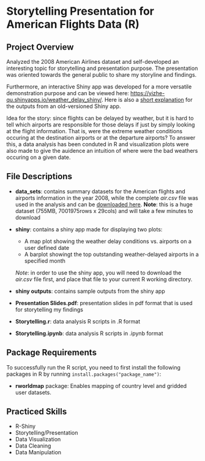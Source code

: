 # Storytelling Presentation for American Flights Data (R)

## Project Overview
Analyzed the 2008 American Airlines dataset and self-developed an interesting topic for storytelling and presentation purpose. The presentation was oriented towards the general public to share my storyline and findings.

Furthermore, an interactive Shiny app was developed for a more versatile demonstration purpose and can be viewed here: https://yizhe-qu.shinyapps.io/weather_delay_shiny/. Here is also a [short explanation]((https://github.com/qyzqyz1/Data-Science-Portfolio/tree/master/R%20Projects/R%20-%20Data%20Analysis%20and%20Visualization/Storytelling%20(R%20Shiny)%20-%20Air%20Flights%20Data/shiny%20outputs).
) for the outputs from an old-versioned Shiny app.

Idea for the story: since flights can be delayed by weather, but it is hard to tell which airports are responsible for those delays if just by simply looking at the flight information. That is, were the extreme weather conditions occuring at the destination airports or at the departure airports? To answer this, a data analysis has been conduted in R and visualization plots were also made to give the auidence an intuition of where were the bad weathers occuring on a given date.

## File Descriptions
- **data_sets**: contains summary datasets for the American flights and airports information in the year 2008, while the complete *air.csv* file was used in the analysis and can be [downloaded here](http://rtricks4kids.ok.ubc.ca/wjbraun/DS550/air.csv). **Note**: this is a huge dataset (755MB, 7001975rows x 29cols) and will take a few minutes to download
- **shiny**: contains a shiny app made for displaying two plots:
    - A map plot showing the weather delay conditions vs. airports on a user defined date
    - A barplot showingt the top outstanding weather-delayed airports in a specified month
    
    *_Note_*: in order to use the shiny app, you will need to download the *air.csv* file first, and place that file to your current R working directory.
- **shiny outputs**: contains sample outputs from the shiny app
- **Presentation Slides.pdf**: presentation slides in pdf format that is used for storytelling my findings
- **Storytelling.r**: data analysis R scripts in .R format
- **Storytelling.ipynb**: data analysis R scripts in .ipynb format

## Package Requirements
To successfully run the R script, you need to first install the following packages in R by running `install.packages("package_name")`:
- **rworldmap** package: Enables mapping of country level and gridded user datasets.

## Practiced Skills
- R-Shiny
- Storytelling/Presentation
- Data Visualization
- Data Cleaning
- Data Manipulation

